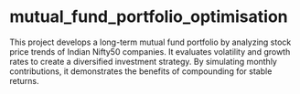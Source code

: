 # mutual_fund_portfolio_optimisation
This project develops a long-term mutual fund portfolio by analyzing stock price trends of Indian Nifty50 companies. It evaluates volatility and growth rates to create a diversified investment strategy. By simulating monthly contributions, it demonstrates the benefits of compounding for stable returns.
